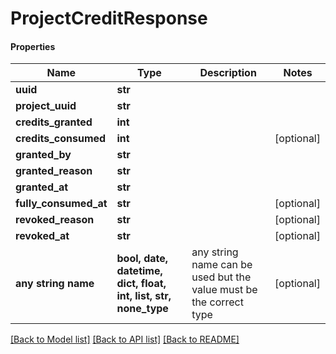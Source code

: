 # ProjectCreditResponse

#### Properties
Name | Type | Description | Notes
------------ | ------------- | ------------- | -------------
**uuid** | **str** |  | 
**project_uuid** | **str** |  | 
**credits_granted** | **int** |  | 
**credits_consumed** | **int** |  | [optional] 
**granted_by** | **str** |  | 
**granted_reason** | **str** |  | 
**granted_at** | **str** |  | 
**fully_consumed_at** | **str** |  | [optional] 
**revoked_reason** | **str** |  | [optional] 
**revoked_at** | **str** |  | [optional] 
**any string name** | **bool, date, datetime, dict, float, int, list, str, none_type** | any string name can be used but the value must be the correct type | [optional]

[[Back to Model list]](../README.md#documentation-for-models) [[Back to API list]](../README.md#documentation-for-api-endpoints) [[Back to README]](../README.md)

